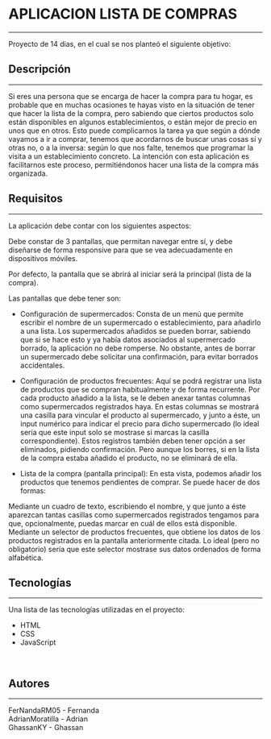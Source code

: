 # APLICACION LISTA DE COMPRAS
***
Proyecto de 14 dias, en el cual se nos planteó el siguiente objetivo:

## Descripción
***
Si eres una persona que se encarga de hacer la compra para tu hogar, es probable que en muchas ocasiones te hayas visto en la situación de tener que hacer la lista de la compra, pero sabiendo que ciertos productos solo están disponibles en algunos establecimientos, o están mejor de precio en unos que en otros. Esto puede complicarnos la tarea ya que según a dónde vayamos a ir a comprar, tenemos que acordarnos de buscar unas cosas sí y otras no, o a la inversa: según lo que nos falte, tenemos que programar la visita a un establecimiento concreto. La intención con esta aplicación es facilitarnos este proceso, permitiéndonos hacer una lista de la compra más organizada.

## Requisitos
***
La aplicación debe contar con los siguientes aspectos:

Debe constar de 3 pantallas, que permitan navegar entre sí, y debe diseñarse de forma responsive para que se vea adecuadamente en dispositivos móviles.

Por defecto, la pantalla que se abrirá al iniciar será la principal (lista de la compra).

Las pantallas que debe tener son:

+ Configuración de supermercados: Consta de un menú que permite escribir el nombre de un supermercado o establecimiento, para añadirlo a una lista. Los supermercados añadidos se pueden borrar, sabiendo que si se hace esto y ya había datos asociados al supermercado borrado, la aplicación no debe romperse. No obstante, antes de borrar un supermercado debe solicitar una confirmación, para evitar borrados accidentales.

+ Configuración de productos frecuentes: Aquí se podrá registrar una lista de productos que se compran habitualmente y de forma recurrente. Por cada producto añadido a la lista, se le deben anexar tantas columnas como supermercados registrados haya. En estas columnas se mostrará una casilla para vincular el producto al supermercado, y junto a éste, un input numérico para indicar el precio para dicho supermercado (lo ideal sería que este input solo se mostrase si marcas la casilla correspondiente). Estos registros también deben tener opción a ser eliminados, pidiendo confirmación. Pero aunque los borres, si en la lista de la compra estaba añadido el producto, no se eliminará de ella.

+ Lista de la compra (pantalla principal): En esta vista, podemos añadir los productos que tenemos pendientes de comprar. Se puede hacer de dos formas:

Mediante un cuadro de texto, escribiendo el nombre, y que junto a éste aparezcan tantas casillas como supermercados registrados tengamos para que, opcionalmente, puedas marcar en cuál de ellos está disponible.
Mediante un selector de productos frecuentes, que obtiene los datos de los productos registrados en la pantalla anteriormente citada. Lo ideal (pero no obligatorio) sería que este selector mostrase sus datos ordenados de forma alfabética.

## Tecnologías
***
Una lista de las tecnologías utilizadas en el proyecto:
* HTML 
* CSS 
* JavaScript 
<br>

## Autores
***
FerNandaRM05 - Fernanda<br>
AdrianMoratilla - Adrian<br>
GhassanKY - Ghassan
<br>
